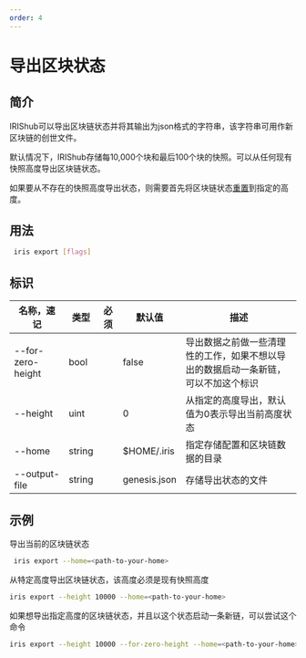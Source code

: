 ```yaml
---
order: 4
---
```


# 导出区块状态

## 简介

IRIShub可以导出区块链状态并将其输出为json格式的字符串，该字符串可用作新区块链的创世文件。

默认情况下，IRIShub存储每10,000个块和最后100个块的快照。可以从任何现有快照高度导出区块链状态。

如果要从不存在的快照高度导出状态，则需要首先将区块链状态[重置](local-testnet.md#iris-reset)到指定的高度。

## 用法

```bash
 iris export [flags]
```

## 标识

| 名称，速记        | 类型   | 必须 | 默认值       | 描述                                                                               |
| ----------------- | ------ | ---- | ------------ | ---------------------------------------------------------------------------------- |
| --for-zero-height | bool   |      | false        | 导出数据之前做一些清理性的工作，如果不想以导出的数据启动一条新链，可以不加这个标识 |
| --height          | uint   |      | 0            | 从指定的高度导出，默认值为0表示导出当前高度状态                                    |
| --home            | string |      | $HOME/.iris  | 指定存储配置和区块链数据的目录                                                     |
| --output-file     | string |      | genesis.json | 存储导出状态的文件                                                                 |

## 示例

导出当前的区块链状态

```bash
 iris export --home=<path-to-your-home>
```

从特定高度导出区块链状态，该高度必须是现有快照高度

```bash
iris export --height 10000 --home=<path-to-your-home>
```

如果想导出指定高度的区块链状态，并且以这个状态启动一条新链，可以尝试这个命令

```bash
iris export --height 10000 --for-zero-height --home=<path-to-your-home>
```
